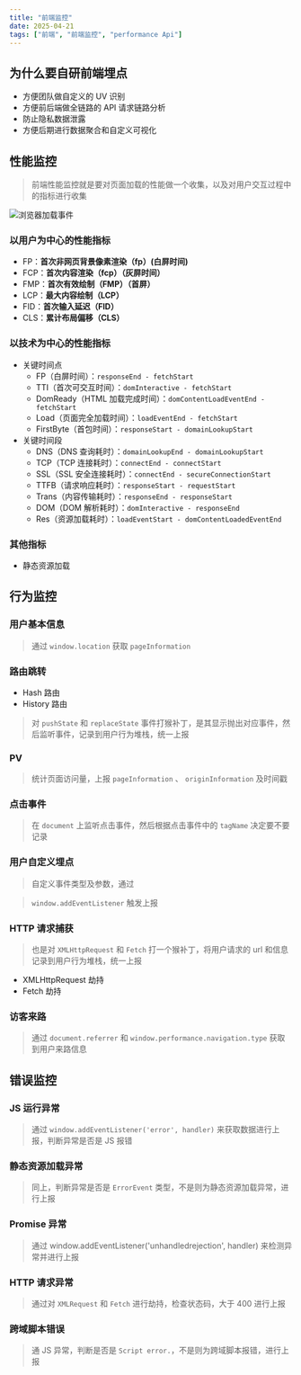 ```yaml
---
title: "前端监控"
date: 2025-04-21
tags: ["前端", "前端监控", "performance Api"]
---
```


## 为什么要自研前端埋点

- 方便团队做自定义的 UV 识别
- 方便前后端做全链路的 API 请求链路分析
- 防止隐私数据泄露
- 方便后期进行数据聚合和自定义可视化

## 性能监控

> 前端性能监控就是要对页面加载的性能做一个收集，以及对用户交互过程中的指标进行收集

![浏览器加载事件](/images/posts/前端监控/timestamp-diagram.svg)

### 以用户为中心的性能指标

- FP：**首次非网页背景像素渲染（fp）(白屏时间)**
- FCP：**首次内容渲染（fcp）（灰屏时间）**
- FMP：**首次有效绘制（FMP）（首屏）**
- LCP：**最大内容绘制（LCP）**
- FID：**首次输入延迟（FID）**
- CLS：**累计布局偏移（CLS）**

### 以技术为中心的性能指标

- 关键时间点
  - FP（白屏时间）：`responseEnd - fetchStart`
  - TTI（首次可交互时间）：`domInteractive - fetchStart`
  - DomReady（HTML 加载完成时间）：`domContentLoadEventEnd - fetchStart`
  - Load（页面完全加载时间）：`loadEventEnd - fetchStart`
  - FirstByte（首包时间）：`responseStart - domainLookupStart`
- 关键时间段
  - DNS（DNS 查询耗时）：`domainLookupEnd - domainLookupStart`
  - TCP（TCP 连接耗时）：`connectEnd - connectStart`
  - SSL（SSL 安全连接耗时）：`connectEnd - secureConnectionStart`
  - TTFB（请求响应耗时）：`responseStart - requestStart`
  - Trans（内容传输耗时）：`responseEnd - responseStart`
  - DOM（DOM 解析耗时）：`domInteractive - responseEnd`
  - Res（资源加载耗时）：`loadEventStart - domContentLoadedEventEnd`

### 其他指标

- 静态资源加载

## 行为监控

### 用户基本信息

> 通过 `window.location` 获取 `pageInformation`

### 路由跳转

- Hash 路由
- History 路由

> 对 `pushState` 和 `replaceState` 事件打猴补丁，是其显示抛出对应事件，然后监听事件，记录到用户行为堆栈，统一上报

### PV

> 统计页面访问量，上报 `pageInformation` 、 `originInformation` 及时间戳

### 点击事件

> 在 `document` 上监听点击事件，然后根据点击事件中的 `tagName` 决定要不要记录

### 用户自定义埋点

> 自定义事件类型及参数，通过

> `window.addEventListener` 触发上报

### HTTP 请求捕获

> 也是对 `XMLHttpRequest` 和 `Fetch` 打一个猴补丁，将用户请求的 url 和信息记录到用户行为堆栈，统一上报

- XMLHttpRequest 劫持
- Fetch 劫持

### 访客来路

> 通过 `document.referrer` 和 `window.performance.navigation.type` 获取到用户来路信息

## 错误监控

### JS 运行异常

> 通过 `window.addEventListener('error', handler)` 来获取数据进行上报，判断异常是否是 JS 报错

### 静态资源加载异常

> 同上，判断异常是否是 `ErrorEvent` 类型，不是则为静态资源加载异常，进行上报

### Promise 异常

> 通过 window.addEventListener('unhandledrejection', handler) 来检测异常并进行上报

### HTTP 请求异常

> 通过对 `XMLRequest` 和 `Fetch` 进行劫持，检查状态码，大于 400 进行上报

### 跨域脚本错误

> 通 JS 异常，判断是否是 `Script error.`，不是则为跨域脚本报错，进行上报
